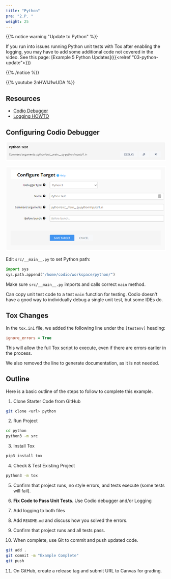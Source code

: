 ```yaml
---
title: "Python"
pre: "2.P. "
weight: 25
---
```


{{% notice warning "Update to Python" %}}

If you run into issues running Python unit tests with Tox after enabling the logging, you may have to add some additional code not covered in the video. See this page: [Example 5 Python Updates]({{<relref "03-python-update">}})

{{% /notice %}}

{{% youtube 2nHWIJ1wUDA %}}

## Resources

* [Codio Debugger](https://docs.codio.com/project/ide/features/#debugging)
* [Logging HOWTO](https://docs.python.org/3/howto/logging.html)

## Configuring Codio Debugger

![Python](/images/e5/python.png)

![Python 2](/images/e5/python2.png)

Edit `src/__main__.py` to set Python path:

```python
import sys
sys.path.append("/home/codio/workspace/python/")
```

Make sure `src/__main__.py` imports and calls correct `main` method. 

Can copy unit test code to a test `main` function for testing. Codio doesn't have a good way to individually debug a single unit test, but some IDEs do.

## Tox Changes

In the `tox.ini` file, we added the following line under the `[testenv]` heading:

```ini
ignore_errors = True
```

This will allow the full Tox script to execute, even if there are errors earlier in the process.

We also removed the line to generate documentation, as it is not needed.
## Outline

Here is a basic outline of the steps to follow to complete this example.

1. Clone Starter Code from GitHub

```bash
git clone <url> python
```

2. Run Project

```bash
cd python
python3 -m src
```

3. Install Tox

```bash
pip3 install tox
```

4. Check & Test Existing Project

```bash
python3 -m tox
```

5. Confirm that project runs, no style errors, and tests execute (some tests will fail). 

6. **Fix Code to Pass Unit Tests**. Use Codio debugger and/or Logging

7. Add logging to both files

8. Add `README.md` and discuss how you solved the errors.

9. Confirm that project runs and all tests pass.

10. When complete, use Git to commit and push updated code. 

```bash
git add .
git commit -m "Example Complete"
git push
```

11. On GitHub, create a release tag and submit URL to Canvas for grading. 